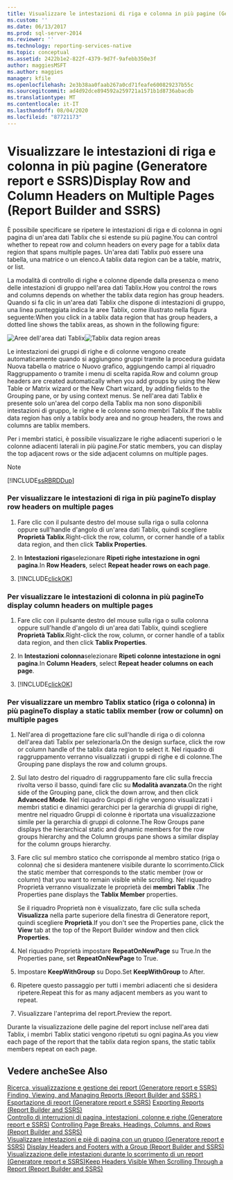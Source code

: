 ```yaml
---
title: Visualizzare le intestazioni di riga e colonna in più pagine (Generatore report e SSRS) | Microsoft Docs
ms.custom: ''
ms.date: 06/13/2017
ms.prod: sql-server-2014
ms.reviewer: ''
ms.technology: reporting-services-native
ms.topic: conceptual
ms.assetid: 2422b1e2-822f-4379-9d7f-9afebb350e3f
author: maggiesMSFT
ms.author: maggies
manager: kfile
ms.openlocfilehash: 2e3b38aa0faab267a0cd71feafe600829237b55c
ms.sourcegitcommit: ad4d92dce894592a259721a1571b1d8736abacdb
ms.translationtype: MT
ms.contentlocale: it-IT
ms.lasthandoff: 08/04/2020
ms.locfileid: "87721173"
---
```

# <a name="display-row-and-column-headers-on-multiple-pages-report-builder-and-ssrs"></a><span data-ttu-id="76562-102">Visualizzare le intestazioni di riga e colonna in più pagine (Generatore report e SSRS)</span><span class="sxs-lookup"><span data-stu-id="76562-102">Display Row and Column Headers on Multiple Pages (Report Builder and SSRS)</span></span>
  <span data-ttu-id="76562-103">È possibile specificare se ripetere le intestazioni di riga e di colonna in ogni pagina di un'area dati Tablix che si estende su più pagine.</span><span class="sxs-lookup"><span data-stu-id="76562-103">You can control whether to repeat row and column headers on every page for a tablix data region that spans multiple pages.</span></span> <span data-ttu-id="76562-104">Un'area dati Tablix può essere una tabella, una matrice o un elenco.</span><span class="sxs-lookup"><span data-stu-id="76562-104">A tablix data region can be a table, matrix, or list.</span></span>  
  
 <span data-ttu-id="76562-105">La modalità di controllo di righe e colonne dipende dalla presenza o meno delle intestazioni di gruppo nell'area dati Tablix.</span><span class="sxs-lookup"><span data-stu-id="76562-105">How you control the rows and columns depends on whether the tablix data region has group headers.</span></span> <span data-ttu-id="76562-106">Quando si fa clic in un'area dati Tablix che dispone di intestazioni di gruppo, una linea punteggiata indica le aree Tablix, come illustrato nella figura seguente:</span><span class="sxs-lookup"><span data-stu-id="76562-106">When you click in a tablix data region that has group headers, a dotted line shows the tablix areas, as shown in the following figure:</span></span>  
  
 <span data-ttu-id="76562-107">![Aree dell'area dati Tablix](../media/rs-tablixareas.gif "Aree dell'area dati Tablix")</span><span class="sxs-lookup"><span data-stu-id="76562-107">![Tablix data region areas](../media/rs-tablixareas.gif "Tablix data region areas")</span></span>  
  
 <span data-ttu-id="76562-108">Le intestazioni dei gruppi di righe e di colonne vengono create automaticamente quando si aggiungono gruppi tramite la procedura guidata Nuova tabella o matrice o Nuovo grafico, aggiungendo campi al riquadro Raggruppamento o tramite i menu di scelta rapida.</span><span class="sxs-lookup"><span data-stu-id="76562-108">Row and column group headers are created automatically when you add groups by using the New Table or Matrix wizard or the New Chart wizard, by adding fields to the Grouping pane, or by using context menus.</span></span> <span data-ttu-id="76562-109">Se nell'area dati Tablix è presente solo un'area del corpo della Tablix ma non sono disponibili intestazioni di gruppo, le righe e le colonne sono membri Tablix.</span><span class="sxs-lookup"><span data-stu-id="76562-109">If the tablix data region has only a tablix body area and no group headers, the rows and columns are tablix members.</span></span>  
  
 <span data-ttu-id="76562-110">Per i membri statici, è possibile visualizzare le righe adiacenti superiori o le colonne adiacenti laterali in più pagine.</span><span class="sxs-lookup"><span data-stu-id="76562-110">For static members, you can display the top adjacent rows or the side adjacent columns on multiple pages.</span></span>  
  
> [!NOTE]  
>  [!INCLUDE[ssRBRDDup](../../includes/ssrbrddup-md.md)]  
  
### <a name="to-display-row-headers-on-multiple-pages"></a><span data-ttu-id="76562-111">Per visualizzare le intestazioni di riga in più pagine</span><span class="sxs-lookup"><span data-stu-id="76562-111">To display row headers on multiple pages</span></span>  
  
1.  <span data-ttu-id="76562-112">Fare clic con il pulsante destro del mouse sulla riga o sulla colonna oppure sull'handle d'angolo di un'area dati Tablix, quindi scegliere **Proprietà Tablix**.</span><span class="sxs-lookup"><span data-stu-id="76562-112">Right-click the row, column, or corner handle of a tablix data region, and then click **Tablix Properties**.</span></span>  
  
2.  <span data-ttu-id="76562-113">In **Intestazioni riga**selezionare **Ripeti righe intestazione in ogni pagina**.</span><span class="sxs-lookup"><span data-stu-id="76562-113">In **Row Headers**, select **Repeat header rows on each page**.</span></span>  
  
3.  [!INCLUDE[clickOK](../../../includes/clickok-md.md)]  
  
### <a name="to-display-column-headers-on-multiple-pages"></a><span data-ttu-id="76562-114">Per visualizzare le intestazioni di colonna in più pagine</span><span class="sxs-lookup"><span data-stu-id="76562-114">To display column headers on multiple pages</span></span>  
  
1.  <span data-ttu-id="76562-115">Fare clic con il pulsante destro del mouse sulla riga o sulla colonna oppure sull'handle d'angolo di un'area dati Tablix, quindi scegliere **Proprietà Tablix**.</span><span class="sxs-lookup"><span data-stu-id="76562-115">Right-click the row, column, or corner handle of a tablix data region, and then click **Tablix Properties**.</span></span>  
  
2.  <span data-ttu-id="76562-116">In **Intestazioni colonna**selezionare **Ripeti colonne intestazione in ogni pagina**.</span><span class="sxs-lookup"><span data-stu-id="76562-116">In **Column Headers**, select **Repeat header columns on each page**.</span></span>  
  
3.  [!INCLUDE[clickOK](../../../includes/clickok-md.md)]  
  
### <a name="to-display-a-static-tablix-member-row-or-column-on-multiple-pages"></a><span data-ttu-id="76562-117">Per visualizzare un membro Tablix statico (riga o colonna) in più pagine</span><span class="sxs-lookup"><span data-stu-id="76562-117">To display a static tablix member (row or column) on multiple pages</span></span>  
  
1.  <span data-ttu-id="76562-118">Nell'area di progettazione fare clic sull'handle di riga o di colonna dell'area dati Tablix per selezionarla.</span><span class="sxs-lookup"><span data-stu-id="76562-118">On the design surface, click the row or column handle of the tablix data region to select it.</span></span> <span data-ttu-id="76562-119">Nel riquadro di raggruppamento verranno visualizzati i gruppi di righe e di colonne.</span><span class="sxs-lookup"><span data-stu-id="76562-119">The Grouping pane displays the row and column groups.</span></span>  
  
2.  <span data-ttu-id="76562-120">Sul lato destro del riquadro di raggruppamento fare clic sulla freccia rivolta verso il basso, quindi fare clic su **Modalità avanzata**.</span><span class="sxs-lookup"><span data-stu-id="76562-120">On the right side of the Grouping pane, click the down arrow, and then click **Advanced Mode**.</span></span> <span data-ttu-id="76562-121">Nel riquadro Gruppi di righe vengono visualizzati i membri statici e dinamici gerarchici per la gerarchia di gruppi di righe, mentre nel riquadro Gruppi di colonne è riportata una visualizzazione simile per la gerarchia di gruppi di colonne.</span><span class="sxs-lookup"><span data-stu-id="76562-121">The Row Groups pane displays the hierarchical static and dynamic members for the row groups hierarchy and the Column groups pane shows a similar display for the column groups hierarchy.</span></span>  
  
3.  <span data-ttu-id="76562-122">Fare clic sul membro statico che corrisponde al membro statico (riga o colonna) che si desidera mantenere visibile durante lo scorrimento.</span><span class="sxs-lookup"><span data-stu-id="76562-122">Click the static member that corresponds to the static member (row or column) that you want to remain visible while scrolling.</span></span> <span data-ttu-id="76562-123">Nel riquadro Proprietà verranno visualizzate le proprietà dei **membri Tablix** .</span><span class="sxs-lookup"><span data-stu-id="76562-123">The Properties pane displays the **Tablix Member** properties.</span></span>  
  
     <span data-ttu-id="76562-124">Se il riquadro Proprietà non è visualizzato, fare clic sulla scheda **Visualizza** nella parte superiore della finestra di Generatore report, quindi scegliere **Proprietà**.</span><span class="sxs-lookup"><span data-stu-id="76562-124">If you don't see the Properties pane, click the **View** tab at the top of the Report Builder window and then click **Properties**.</span></span>  
  
4.  <span data-ttu-id="76562-125">Nel riquadro Proprietà impostare **RepeatOnNewPage** su True.</span><span class="sxs-lookup"><span data-stu-id="76562-125">In the Properties pane, set **RepeatOnNewPage** to True.</span></span>  
  
5.  <span data-ttu-id="76562-126">Impostare **KeepWithGroup** su Dopo.</span><span class="sxs-lookup"><span data-stu-id="76562-126">Set **KeepWithGroup** to After.</span></span>  
  
6.  <span data-ttu-id="76562-127">Ripetere questo passaggio per tutti i membri adiacenti che si desidera ripetere.</span><span class="sxs-lookup"><span data-stu-id="76562-127">Repeat this for as many adjacent members as you want to repeat.</span></span>  
  
7.  <span data-ttu-id="76562-128">Visualizzare l'anteprima del report.</span><span class="sxs-lookup"><span data-stu-id="76562-128">Preview the report.</span></span>  
  
 <span data-ttu-id="76562-129">Durante la visualizzazione delle pagine del report incluse nell'area dati Tablix, i membri Tablix statici vengono ripetuti su ogni pagina.</span><span class="sxs-lookup"><span data-stu-id="76562-129">As you view each page of the report that the tablix data region spans, the static tablix members repeat on each page.</span></span>  
  
## <a name="see-also"></a><span data-ttu-id="76562-130">Vedere anche</span><span class="sxs-lookup"><span data-stu-id="76562-130">See Also</span></span>  
 <span data-ttu-id="76562-131">[Ricerca, visualizzazione e gestione dei report &#40;Generatore report e SSRS&#41;](../report-builder/finding-viewing-and-managing-reports-report-builder-and-ssrs.md) </span><span class="sxs-lookup"><span data-stu-id="76562-131">[Finding, Viewing, and Managing Reports &#40;Report Builder and SSRS &#41;](../report-builder/finding-viewing-and-managing-reports-report-builder-and-ssrs.md) </span></span>  
 <span data-ttu-id="76562-132">[Esportazione di report &#40;Generatore report e SSRS&#41;](../report-builder/export-reports-report-builder-and-ssrs.md) </span><span class="sxs-lookup"><span data-stu-id="76562-132">[Exporting Reports &#40;Report Builder and SSRS&#41;](../report-builder/export-reports-report-builder-and-ssrs.md) </span></span>  
 <span data-ttu-id="76562-133">[Controllo di interruzioni di pagina, intestazioni, colonne e righe &#40;Generatore report e SSRS&#41;](controlling-page-breaks-headings-columns-and-rows-report-builder-and-ssrs.md) </span><span class="sxs-lookup"><span data-stu-id="76562-133">[Controlling Page Breaks, Headings, Columns, and Rows &#40;Report Builder and SSRS&#41;](controlling-page-breaks-headings-columns-and-rows-report-builder-and-ssrs.md) </span></span>  
 <span data-ttu-id="76562-134">[Visualizzare intestazioni e piè di pagina con un gruppo &#40;Generatore report e SSRS&#41;](display-headers-and-footers-with-a-group-report-builder-and-ssrs.md) </span><span class="sxs-lookup"><span data-stu-id="76562-134">[Display Headers and Footers with a Group &#40;Report Builder and SSRS&#41;](display-headers-and-footers-with-a-group-report-builder-and-ssrs.md) </span></span>  
 [<span data-ttu-id="76562-135">Visualizzazione delle intestazioni durante lo scorrimento di un report &#40;Generatore report e SSRS&#41;</span><span class="sxs-lookup"><span data-stu-id="76562-135">Keep Headers Visible When Scrolling Through a Report &#40;Report Builder and SSRS&#41;</span></span>](keep-headers-visible-when-scrolling-through-a-report-report-builder-and-ssrs.md)  
  
  
